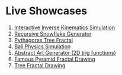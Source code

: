 # Live Showcases

1. <a href="https://tscratch.vercel.app/showcases/inverse-kinematics" target="_blank">Interactive Inverse Kinematics Simulation</a>
2. <a href="https://tscratch.vercel.app/showcases/snowflake-generator" target="_blank">Recursive Snowflake Generator</a>
3. <a href="https://tscratch.vercel.app/showcases/pythagoras-tree" target="_blank">Pythagoras Tree Fractal</a>
4. <a href="https://tscratch.vercel.app/showcases/ball-bouncing" target="_blank">Ball Physics Simulation</a>
5. <a href="https://tscratch.vercel.app/showcases/abstract-art" target="_blank">Abstract Art Generator (2D trig functions)</a>
6. <a href="https://tscratch.vercel.app/showcases/pyramid-fractal" target="_blank">Famous Pyramid Fractal Drawing</a>
7. <a href="https://tscratch.vercel.app/showcases/tree-fractal" target="_blank">Tree Fractal Drawing</a>